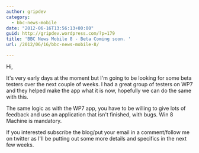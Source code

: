 ```yaml
---
author: gripdev
category:
  - bbc-news-mobile
date: "2012-06-16T13:56:13+00:00"
guid: http://gripdev.wordpress.com/?p=179
title: 'BBC News Mobile 8 - Beta Coming soon. '
url: /2012/06/16/bbc-news-mobile-8/

---
```

Hi,

It's very early days at the moment but I'm going to be looking for some beta testers over the next couple of weeks. I had a great group of testers on WP7 and they helped make the app what it is now, hopefully we can do the same with this.

The same logic as with the WP7 app, you have to be willing to give lots of feedback and use an application that isn't finished, with bugs. Win 8 Machine is mandatory.

If you interested subscribe the blog/put your email in a comment/follow me on twitter as I'll be putting out some more details and specifics in the next few weeks.
